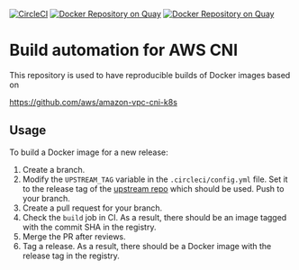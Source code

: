 [![CircleCI](https://circleci.com/gh/giantswarm/aws-cni/tree/master.svg?style=svg)](https://circleci.com/gh/giantswarm/aws-cni/tree/master)
[![Docker Repository on Quay](https://quay.io/repository/giantswarm/aws-cni/status "Docker Repository on Quay")](https://quay.io/repository/giantswarm/aws-cni)
[![Docker Repository on Quay](https://quay.io/repository/giantswarm/aws-cni-init/status "Docker Repository on Quay")](https://quay.io/repository/giantswarm/aws-cni-init)

# Build automation for AWS CNI

This repository is used to have reproducible builds of Docker images based on

https://github.com/aws/amazon-vpc-cni-k8s

## Usage

To build a Docker image for a new release:

1. Create a branch.
2. Modify the `UPSTREAM_TAG` variable in the `.circleci/config.yml` file. Set it to the release tag of the [upstream repo](https://github.com/aws/amazon-vpc-cni-k8s/releases) which should be used. Push to your branch.
3. Create a pull request for your branch.
4. Check the `build` job in CI. As a result, there should be an image tagged with the commit SHA in the registry.
5. Merge the PR after reviews.
6. Tag a release. As a result, there should be a Docker image with the release tag in the registry.
